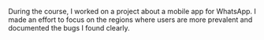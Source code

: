 During the course, I worked on a project about a mobile app for WhatsApp. I made an effort to focus on the regions where users are more prevalent and documented the bugs I found clearly.
